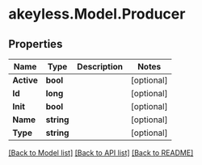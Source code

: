# akeyless.Model.Producer

## Properties

Name | Type | Description | Notes
------------ | ------------- | ------------- | -------------
**Active** | **bool** |  | [optional] 
**Id** | **long** |  | [optional] 
**Init** | **bool** |  | [optional] 
**Name** | **string** |  | [optional] 
**Type** | **string** |  | [optional] 

[[Back to Model list]](../README.md#documentation-for-models) [[Back to API list]](../README.md#documentation-for-api-endpoints) [[Back to README]](../README.md)

